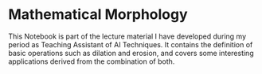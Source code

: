 # Mathematical Morphology
This Notebook is part of the lecture material I have developed during my period as Teaching Assistant of AI Techniques. It contains the definition of basic operations
such as dilation and erosion, and covers some interesting applications derived from the combination of both.
